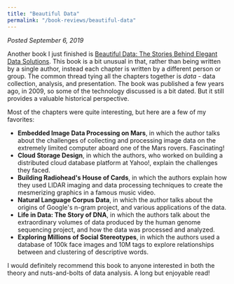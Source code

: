 ```yaml
---
title: "Beautiful Data"
permalink: "/book-reviews/beautiful-data"
---
```


*Posted September 6, 2019*

Another book I just finished is [Beautiful Data: The Stories Behind Elegant Data Solutions](https://www.amazon.com/Beautiful-Data-Stories-Elegant-Solutions/dp/0596157118/). This book is a bit unusual in that, rather than being written by a single author, instead each chapter is written by a different person or group. The common thread tying all the chapters together is *data* - data collection, analysis, and presentation. The book was published a few years ago, in 2009, so some of the technology discussed is a bit dated. But it still provides a valuable historical perspective.

Most of the chapters were quite interesting, but here are a few of my favorites:
* **Embedded Image Data Processing on Mars**, in which the author talks about the challenges of collecting and processing image data on the extremely limited computer aboard one of the Mars rovers. Fascinating!
* **Cloud Storage Design**, in which the authors, who worked on building a distributed cloud database platform at Yahoo!, explain the challenges they faced.
* **Building Radiohead's House of Cards**, in which the authors explain how they used LIDAR imaging and data processing techniques to create the mesmerizing graphics in a famous music video.
* **Natural Language Corpus Data**, in which the author talks about the origins of Google's n-gram project, and various applications of the data.
* **Life in Data: The Story of DNA**, in which the authors talk about the extraordinary volumes of data produced by the human genome sequencing project, and how the data was processed and analyzed.
* **Exploring Millions of Social Stereotypes**, in which the authors used a database of 100k face images and 10M tags to explore relationships between and clustering of descriptive words.

I would definitely recommend this book to anyone interested in both the theory and nuts-and-bolts of data analysis. A long but enjoyable read!
